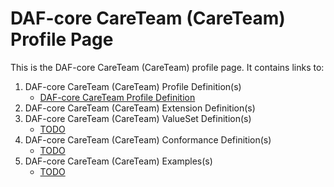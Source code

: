 # DAF-core CareTeam (CareTeam) Profile Page

This is the DAF-core CareTeam (CareTeam) profile page.  It contains links to:

1. DAF-core CareTeam (CareTeam) Profile Definition(s)
   * [DAF-core CareTeam Profile Definition](daf-core-careteam.html)
2. DAF-core CareTeam (CareTeam) Extension Definition(s)
3. DAF-core CareTeam (CareTeam) ValueSet Definition(s)
   * [TODO]()
4. DAF-core CareTeam (CareTeam) Conformance Definition(s)
    * [TODO]()
5. DAF-core CareTeam (CareTeam) Examples(s)
    * [TODO]()